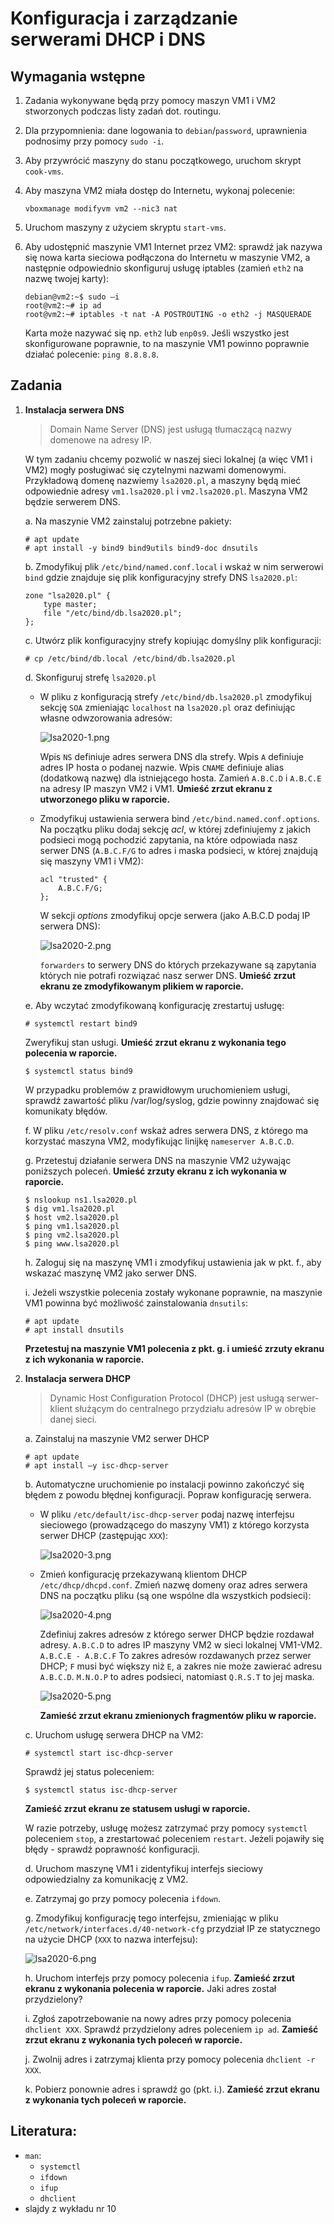 Konfiguracja i zarządzanie serwerami DHCP i DNS
===============================================

## Wymagania wstępne

1. Zadania wykonywane będą przy pomocy maszyn VM1 i VM2 stworzonych podczas listy zadań dot. routingu.

2. Dla przypomnienia: dane logowania to `debian`/`password`, uprawnienia podnosimy przy
pomocy `sudo -i`.

3. Aby przywrócić maszyny do stanu początkowego, uruchom skrypt `cook-vms`.

4. Aby maszyna VM2 miała dostęp do Internetu, wykonaj polecenie:

   ```console
   vboxmanage modifyvm vm2 --nic3 nat
   ```

5. Uruchom maszyny z użyciem skryptu `start-vms`.

6. Aby udostępnić maszynie VM1 Internet przez VM2: sprawdź jak nazywa się nowa karta sieciowa podłączona do Internetu w maszynie VM2, a następnie odpowiednio skonfiguruj usługę iptables (zamień `eth2` na nazwę twojej karty):

   ```console
   debian@vm2:~$ sudo –i
   root@vm2:~# ip ad
   root@vm2:~# iptables -t nat -A POSTROUTING -o eth2 -j MASQUERADE
   ```

   Karta może nazywać się np. `eth2` lub `enp0s9`. Jeśli wszystko jest skonfigurowane poprawnie, to na maszynie VM1 powinno poprawnie działać polecenie: `ping 8.8.8.8`.

## Zadania

1. **Instalacja serwera DNS**

   > Domain Name Server (DNS) jest usługą tłumaczącą nazwy domenowe na adresy IP. 

   W tym zadaniu chcemy pozwolić w naszej sieci lokalnej (a więc VM1 i VM2) mogły posługiwać się czytelnymi nazwami domenowymi. Przykładową domenę nazwiemy `lsa2020.pl`, a maszyny będą mieć odpowiednie adresy `vm1.lsa2020.pl` i `vm2.lsa2020.pl`. Maszyna VM2 będzie serwerem DNS.

   a. Na maszynie VM2 zainstaluj potrzebne pakiety:
      
      ```console
      # apt update
      # apt install -y bind9 bind9utils bind9-doc dnsutils
      ```

   b. Zmodyfikuj plik `/etc/bind/named.conf.local` i wskaż w nim serwerowi `bind` gdzie znajduje się plik konfiguracyjny strefy DNS `lsa2020.pl`:

      ```
      zone "lsa2020.pl" {
          type master;
          file "/etc/bind/db.lsa2020.pl";
      };
      ```
    
   c. Utwórz plik konfiguracyjny strefy kopiując domyślny plik konfiguracji:
      
      ```console
      # cp /etc/bind/db.local /etc/bind/db.lsa2020.pl
      ```
   
   d. Skonfiguruj strefę `lsa2020.pl`

      *  W pliku z konfiguracją strefy `/etc/bind/db.lsa2020.pl` zmodyfikuj sekcję `SOA` zmieniając `localhost` na `lsa2020.pl` oraz definiując własne odwzorowania adresów:
   
         ![lsa2020-1.png](images/lsa2020-1.png)

         Wpis `NS` definiuje adres serwera DNS dla strefy. Wpis `A` definiuje adres IP hosta o podanej nazwie. Wpis `CNAME` definiuje alias (dodatkową nazwę) dla istniejącego hosta. Zamień `A.B.C.D` i `A.B.C.E` na adresy IP maszyn VM2 i VM1. **Umieść zrzut ekranu z utworzonego pliku w raporcie.**

      *  Zmodyfikuj ustawienia serwera bind `/etc/bind.named.conf.options`. Na początku pliku dodaj sekcję *acl*, w której zdefiniujemy z jakich podsieci mogą pochodzić zapytania, na które odpowiada nasz serwer DNS (`A.B.C.F/G` to adres i maska podsieci, w której znajdują się maszyny VM1 i VM2):

         ```
         acl "trusted" {
             A.B.C.F/G;
         };
         ```

         W sekcji *options* zmodyfikuj opcje serwera (jako A.B.C.D podaj IP serwera DNS):

         ![lsa2020-2.png](images/lsa2020-2.png)

         `forwarders` to serwery DNS do których przekazywane są zapytania których nie potrafi rozwiązać nasz serwer DNS. **Umieść zrzut ekranu ze zmodyfikowanym plikiem w raporcie.**
   
   e. Aby wczytać zmodyfikowaną konfigurację zrestartuj usługę:

      ```console
      # systemctl restart bind9
      ```

      Zweryfikuj stan usługi. **Umieść zrzut ekranu z wykonania tego polecenia w raporcie.**

      ```console
      $ systemctl status bind9
      ```

      W przypadku problemów z prawidłowym uruchomieniem usługi, sprawdź zawartość pliku /var/log/syslog, gdzie powinny znajdować się komunikaty błędów.

   f. W pliku `/etc/resolv.conf` wskaż adres serwera DNS, z którego ma korzystać maszyna VM2, modyfikując linijkę `nameserver A.B.C.D`.

   g. Przetestuj działanie serwera DNS na maszynie VM2 używając poniższych poleceń. **Umieść zrzuty ekranu z ich wykonania w raporcie.**

      ```console
      $ nslookup ns1.lsa2020.pl
      $ dig vm1.lsa2020.pl
      $ host vm2.lsa2020.pl
      $ ping vm1.lsa2020.pl
      $ ping vm2.lsa2020.pl
      $ ping www.lsa2020.pl
      ```

   h. Zaloguj się na maszynę VM1 i zmodyfikuj ustawienia jak w pkt. f., aby wskazać maszynę VM2 jako serwer DNS.
   
   i. Jeżeli wszystkie polecenia zostały wykonane poprawnie, na maszynie VM1 powinna być możliwość zainstalowania `dnsutils`:

      ```consoler
      # apt update
      # apt install dnsutils
      ```
   
   **Przetestuj na maszynie VM1 polecenia z pkt. g. i umieść zrzuty ekranu z ich wykonania w raporcie.**

2. **Instalacja serwera DHCP**

   > Dynamic Host Configuration Protocol (DHCP) jest usługą serwer-klient służącym do centralnego przydziału adresów IP w obrębie danej sieci.

   a. Zainstaluj na maszynie VM2 serwer DHCP

      ```console
      # apt update
      # apt install –y isc-dhcp-server
      ```

   b. Automatyczne uruchomienie po instalacji powinno zakończyć się błędem z powodu błędnej konfiguracji. Popraw konfigurację serwera.

      *  W pliku `/etc/default/isc-dhcp-server` podaj nazwę interfejsu sieciowego (prowadzącego do maszyny VM1) z którego korzysta serwer DHCP (zastępując `XXX`):
      
         ![lsa2020-3.png](images/lsa2020-3.png)

      *  Zmień konfigurację przekazywaną klientom DHCP `/etc/dhcp/dhcpd.conf`. Zmień nazwę domeny oraz adres serwera DNS na początku pliku (są one wspólne dla wszystkich podsieci):
      
         ![lsa2020-4.png](images/lsa2020-4.png)

         Zdefiniuj zakres adresów z którego serwer DHCP będzie rozdawał adresy. `A.B.C.D` to adres IP maszyny VM2 w sieci lokalnej VM1-VM2. `A.B.C.E - A.B.C.F` To zakres adresów rozdawanych przez serwer DHCP; `F` musi być większy niż `E`, a zakres nie może zawierać adresu `A.B.C.D`. `M.N.O.P` to adres podsieci, natomiast `Q.R.S.T` to jej maska.

         ![lsa2020-5.png](images/lsa2020-5.png)

         **Zamieść zrzut ekranu zmienionych fragmentów pliku w raporcie.**
   
   c. Uruchom usługę serwera DHCP na VM2:

      ```console
      # systemctl start isc-dhcp-server
      ```

      Sprawdź jej status poleceniem:

      ```console
      $ systemctl status isc-dhcp-server
      ```

      **Zamieść zrzut ekranu ze statusem usługi w raporcie.**

      W razie potrzeby, usługę możesz zatrzymać przy pomocy `systemctl` poleceniem `stop`, a zrestartować poleceniem `restart`. Jeżeli pojawiły się błędy - sprawdź poprawność konfiguracji.

   d. Uruchom maszynę VM1 i zidentyfikuj interfejs sieciowy odpowiedzialny za komunikację z VM2.

   e. Zatrzymaj go przy pomocy polecenia `ifdown`.

   g. Zmodyfikuj konfigurację tego interfejsu, zmieniając w pliku `/etc/network/interfaces.d/40-network-cfg` przydział IP ze statycznego na użycie DHCP (`XXX` to nazwa interfejsu):

      ![lsa2020-6.png](images/lsa2020-6.png)
   
   h. Uruchom interfejs przy pomocy polecenia `ifup`. **Zamieść zrzut ekranu z wykonania polecenia w raporcie.** Jaki adres został przydzielony?

   i. Zgłoś zapotrzebowanie na nowy adres przy pomocy polecenia `dhclient XXX`. Sprawdź przydzielony adres poleceniem `ip ad`. **Zamieść zrzut ekranu z wykonania tych poleceń w raporcie.**

   j. Zwolnij adres i zatrzymaj klienta przy pomocy polecenia `dhclient -r XXX`.

   k. Pobierz ponownie adres i sprawdź go (pkt. i.). **Zamieść zrzut ekranu z wykonania tych poleceń w raporcie.**

## Literatura:

 * `man`:
   * `systemctl`
   * `ifdown`
   * `ifup`
   * `dhclient`
 * slajdy z wykładu nr 10